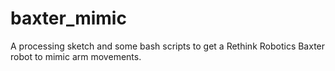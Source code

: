 # baxter_mimic
A processing sketch and some bash scripts to get a Rethink Robotics Baxter robot to mimic arm movements.
